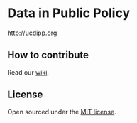 # Data in Public Policy
<http://ucdipp.org>

## How to contribute
Read our [wiki](https://github.com/uc-dipp/uc-dipp.github.io/wiki).

## License

Open sourced under the [MIT license](LICENSE.md).

